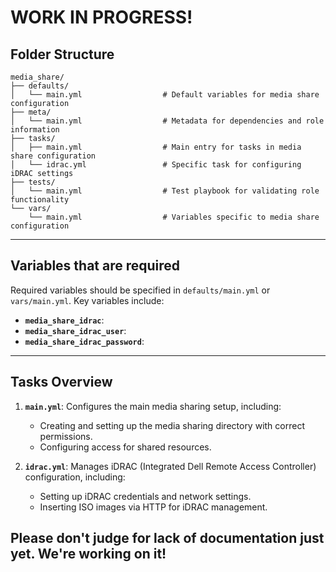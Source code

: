 # WORK IN PROGRESS!
## Folder Structure
```
media_share/
├── defaults/
│   └── main.yml                  # Default variables for media share configuration
├── meta/
│   └── main.yml                  # Metadata for dependencies and role information
├── tasks/
│   ├── main.yml                  # Main entry for tasks in media share configuration
│   └── idrac.yml                 # Specific task for configuring iDRAC settings
├── tests/
│   └── main.yml                  # Test playbook for validating role functionality
└── vars/
    └── main.yml                  # Variables specific to media share configuration
```
---

## Variables that are required

Required variables should be specified in `defaults/main.yml` or `vars/main.yml`. Key variables include:

- **`media_share_idrac`**: 
- **`media_share_idrac_user`**: 
- **`media_share_idrac_password`**: 

---

## Tasks Overview

1. **`main.yml`**: Configures the main media sharing setup, including:
   - Creating and setting up the media sharing directory with correct permissions.
   - Configuring access for shared resources.

2. **`idrac.yml`**: Manages iDRAC (Integrated Dell Remote Access Controller) configuration, including:
   - Setting up iDRAC credentials and network settings.
   - Inserting ISO images via HTTP for iDRAC management.

## Please don't judge for lack of documentation just yet. We're working on it!
